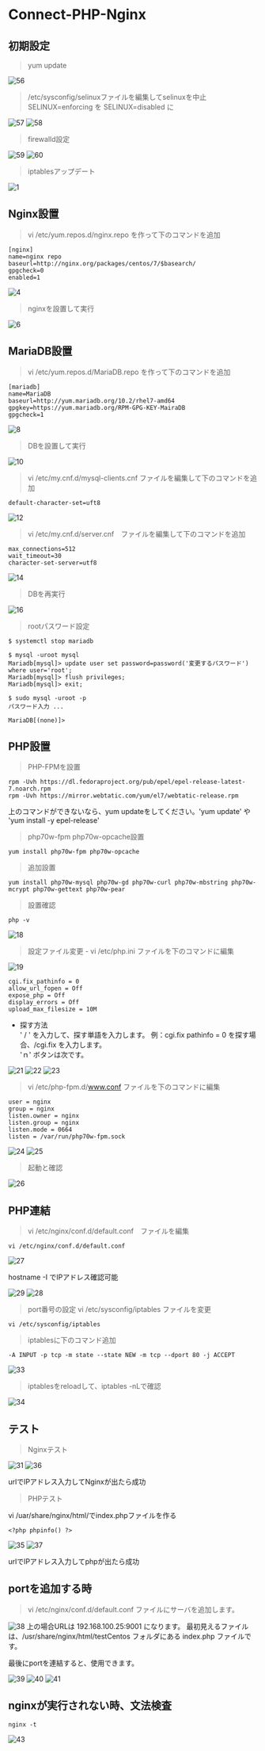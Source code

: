 # Connect-PHP-Nginx

## 初期設定

> yum update

![56](https://user-images.githubusercontent.com/43987455/49986053-b2de2f80-ffb1-11e8-96a4-1c560b35c899.JPG)

> /etc/sysconfig/selinuxファイルを編集してselinuxを中止 <br>
SELINUX=enforcing を SELINUX=disabled に

![57](https://user-images.githubusercontent.com/43987455/49986054-b2de2f80-ffb1-11e8-93a6-adca96b86fc9.JPG)
![58](https://user-images.githubusercontent.com/43987455/49986055-b2de2f80-ffb1-11e8-815e-600ebbc7ed30.JPG)

> firewalld設定

![59](https://user-images.githubusercontent.com/43987455/49986056-b2de2f80-ffb1-11e8-9fed-5189f4282b43.JPG)
![60](https://user-images.githubusercontent.com/43987455/49986057-b376c600-ffb1-11e8-8237-cabe21c66bc9.JPG)

> iptablesアップデート

![1](https://user-images.githubusercontent.com/43987455/50079255-79fdbf00-022c-11e9-8649-da979416070a.png)


## Nginx設置

> vi /etc/yum.repos.d/nginx.repo を作って下のコマンドを追加
~~~
[nginx]
name=nginx repo
baseurl=http://nginx.org/packages/centos/7/$basearch/
gpgcheck=0
enabled=1
~~~

![4](https://user-images.githubusercontent.com/43987455/50079583-52f3bd00-022d-11e9-800c-bd6788ea3903.JPG)

> nginxを設置して実行

![6](https://user-images.githubusercontent.com/43987455/50079658-846c8880-022d-11e9-95c6-411470e9c2d1.JPG)

## MariaDB設置

> vi /etc/yum.repos.d/MariaDB.repo を作って下のコマンドを追加
~~~
[mariadb]
name=MariaDB
baseurl=http://yum.mariadb.org/10.2/rhel7-amd64
gpgkey=https://yum.mariadb.org/RPM-GPG-KEY-MairaDB
gpgcheck=1
~~~

![8](https://user-images.githubusercontent.com/43987455/50079715-ac5bec00-022d-11e9-93df-39746183be94.JPG)

> DBを設置して実行

![10](https://user-images.githubusercontent.com/43987455/50079625-6dc63180-022d-11e9-87c2-1d7f47ced0ed.JPG)

> vi /etc/my.cnf.d/mysql-clients.cnf ファイルを編集して下のコマンドを追加
~~~
default-character-set=uft8
~~~

![12](https://user-images.githubusercontent.com/43987455/50079823-fe047680-022d-11e9-93e1-72c236e8d633.JPG)

> vi /etc/my.cnf.d/server.cnf　ファイルを編集して下のコマンドを追加
~~~
max_connections=512
wait_timeout=30
character-set-server=utf8
~~~

![14](https://user-images.githubusercontent.com/43987455/50079925-3e63f480-022e-11e9-85cd-fd56de660549.JPG)

> DBを再実行

![16](https://user-images.githubusercontent.com/43987455/50079966-5b002c80-022e-11e9-90aa-5902b560fa0f.JPG)

> rootパスワード設定

~~~
$ systemctl stop mariadb

$ mysql -uroot mysql
Mariadb[mysql]> update user set password=password('変更するパスワード') where user='root';
Mariadb[mysql]> flush privileges;
Mariadb[mysql]> exit;

$ sudo mysql -uroot -p
パスワード入力 ...
 
MariaDB[(none)]>
~~~

## PHP設置

> PHP-FPMを設置
~~~
rpm -Uvh https://dl.fedoraproject.org/pub/epel/epel-release-latest-7.noarch.rpm
rpm -Uvh https://mirror.webtatic.com/yum/el7/webtatic-release.rpm
~~~
上のコマンドができないなら、yum updateをしてください。'yum update' や 'yum install -y epel-release'

> php70w-fpm php70w-opcache設置
~~~
yum install php70w-fpm php70w-opcache
~~~

> 追加設置
~~~
yum install php70w-mysql php70w-gd php70w-curl php70w-mbstring php70w-mcrypt php70w-gettext php70w-pear
~~~

> 設置確認
~~~
php -v
~~~

![18](https://user-images.githubusercontent.com/43987455/50080132-c0ecb400-022e-11e9-992b-7d00cbefc7c0.JPG)

> 設定ファイル変更 - vi /etc/php.ini ファイルを下のコマンドに編集

![19](https://user-images.githubusercontent.com/43987455/50080241-00b39b80-022f-11e9-8d88-cfd5a4825b51.JPG)

~~~
cgi.fix_pathinfo = 0
allow_url_fopen = Off
expose_php = Off
display_errors = Off
upload_max_filesize = 10M
~~~

* 探す方法 <br>
' / ' を入力して、探す単語を入力します。
例：cgi.fix pathinfo = 0 を探す場合、/cgi.fix を入力します。<br>
'ｎ' ボタンは次です。

![21](https://user-images.githubusercontent.com/43987455/50080259-0a3d0380-022f-11e9-82d7-a6936bd93511.JPG)
![22](https://user-images.githubusercontent.com/43987455/50080260-0a3d0380-022f-11e9-8323-77edd2c4604c.JPG)
![23](https://user-images.githubusercontent.com/43987455/50080261-0a3d0380-022f-11e9-9514-8c4fe00f2428.JPG)

> vi /etc/php-fpm.d/www.conf ファイルを下のコマンドに編集

~~~
user = nginx
group = nginx
listen.owner = nginx 
listen.group = nginx 
listen.mode = 0664
listen = /var/run/php70w-fpm.sock
~~~

![24](https://user-images.githubusercontent.com/43987455/50080320-28a2ff00-022f-11e9-80bc-344386fe0b46.JPG)
![25](https://user-images.githubusercontent.com/43987455/50080319-28a2ff00-022f-11e9-9c28-0aa8b54c7ec3.JPG)

> 起動と確認

![26](https://user-images.githubusercontent.com/43987455/50080479-82a3c480-022f-11e9-96fc-0ee7ab0c0a8e.JPG)

## PHP連結

> vi /etc/nginx/conf.d/default.conf　ファイルを編集
~~~
vi /etc/nginx/conf.d/default.conf
~~~

![27](https://user-images.githubusercontent.com/43987455/50080527-a6670a80-022f-11e9-9de6-ebca25ebfbba.JPG)

hostname -I でIPアドレス確認可能

![29](https://user-images.githubusercontent.com/43987455/50080526-a6670a80-022f-11e9-9155-ff35b7f14d87.JPG)
![28](https://user-images.githubusercontent.com/43987455/50080525-a6670a80-022f-11e9-81e2-a40b549f7440.JPG)

> port番号の設定 vi /etc/sysconfig/iptables ファイルを変更
~~~
vi /etc/sysconfig/iptables
~~~

> iptablesに下のコマンド追加
~~~
-A INPUT -p tcp -m state --state NEW -m tcp --dport 80 -j ACCEPT
~~~
![33](https://user-images.githubusercontent.com/43987455/50080738-23927f80-0230-11e9-883e-1f8605d5e78c.JPG)

> iptablesをreloadして、iptables -nLで確認

![34](https://user-images.githubusercontent.com/43987455/50080740-24c3ac80-0230-11e9-9383-33c58c94c93a.JPG)

## テスト

> Nginxテスト

![31](https://user-images.githubusercontent.com/43987455/50080924-8a179d80-0230-11e9-9b83-ff83f3bbd982.JPG)
![36](https://user-images.githubusercontent.com/43987455/50080824-52105a80-0230-11e9-9a86-1a05e0a05cea.JPG)

urlでIPアドレス入力してNginxが出たら成功

> PHPテスト

vi /uar/share/nginx/html/でindex.phpファイルを作る
~~~
<?php phpinfo() ?>
~~~

![35](https://user-images.githubusercontent.com/43987455/50080825-52105a80-0230-11e9-95e9-2894629d321f.JPG)
![37](https://user-images.githubusercontent.com/43987455/50080942-93a10580-0230-11e9-858a-567cf253f901.JPG)

urlでIPアドレス入力してphpが出たら成功


## portを追加する時

> vi /etc/nginx/conf.d/default.conf ファイルにサーバを追加します。

![38](https://user-images.githubusercontent.com/43987455/50081035-ce0aa280-0230-11e9-9721-8edb239db9af.JPG)
上の場合URLは 192.168.100.25:9001 になります。
最初見えるファイルは、/usr/share/nginx/html/testCentos フォルダにある index.php ファイルです。

最後にportを連結すると、使用できます。

![39](https://user-images.githubusercontent.com/43987455/50081072-e975ad80-0230-11e9-979a-8b5064fc69c7.JPG)
![40](https://user-images.githubusercontent.com/43987455/50081073-e975ad80-0230-11e9-9540-ec1a91bf2c81.JPG)
![41](https://user-images.githubusercontent.com/43987455/50081074-e975ad80-0230-11e9-90e8-87703f0cb3ef.JPG)

## nginxが実行されない時、文法検査

~~~
nginx -t
~~~

![43](https://user-images.githubusercontent.com/43987455/50081124-08743f80-0231-11e9-9ec4-8c027b80b56e.JPG)







